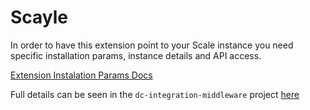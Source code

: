 # Scayle

In order to have this extension point to your Scale instance you need specific installation params, instance details and API access.

[Extension Instalation Params Docs](https://amplience.com/developers/docs/integrations/extensions/register-use/#installation-parameters)

Full details can be seen in the `dc-integration-middleware` project [here](https://github.com/amplience/dc-integration-middleware/blob/main/docs/vendor/commerce/scayle.md)